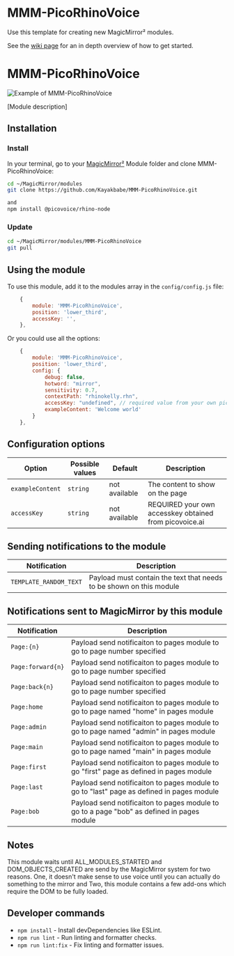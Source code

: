 # MMM-PicoRhinoVoice
Use this template for creating new MagicMirror² modules.

See the [wiki page](https://github.com/Kayakbabe/MMM-PicoRhinoVoice/wiki) for an in depth overview of how to get started.

# MMM-PicoRhinoVoice

![Example of MMM-PicoRhinoVoice](./example_1.png)

[Module description]

## Installation

### Install

In your terminal, go to your [MagicMirror²][mm] Module folder and clone MMM-PicoRhinoVoice:

```bash
cd ~/MagicMirror/modules
git clone https://github.com/Kayakbabe/MMM-PicoRhinoVoice.git

and
npm install @picovoice/rhino-node

```

### Update

```bash
cd ~/MagicMirror/modules/MMM-PicoRhinoVoice
git pull
```

## Using the module

To use this module, add it to the modules array in the `config/config.js` file:

```js
    {
        module: 'MMM-PicoRhinoVoice',
        position: 'lower_third',
        accessKey: '',
    },
```

Or you could use all the options:

```js
    {
        module: 'MMM-PicoRhinoVoice',
        position: 'lower_third',
        config: {
            debug: false,
            hotword: "mirror",
            sensitivity: 0.7,
            contextPath: "rhinokelly.rhn",
            accessKey: "undefined", // required value from your own picovoice.com account
            exampleContent: 'Welcome world'
        }
    },
```

## Configuration options

Option|Possible values|Default|Description
------|------|------|-----------
`exampleContent`|`string`|not available|The content to show on the page
`accessKey`|`string`|not available|REQUIRED your own accesskey obtained from picovoice.ai

## Sending notifications to the module

Notification|Description
------|-----------
`TEMPLATE_RANDOM_TEXT`|Payload must contain the text that needs to be shown on this module

## Notifications sent to MagicMirror by this module

Notification|Description
------|-----------
`Page:{n}`|Payload send notificaiton to pages module to go to page number specified
`Page:forward{n}`|Payload send notificaiton to pages module to go to page number specified
`Page:back{n}`|Payload send notificaiton to pages module to go to page number specified
`Page:home`|Payload send notificaiton to pages module to go to page named "home" in pages module
`Page:admin`|Payload send notificaiton to pages module to go to page named "admin" in pages module
`Page:main`|Payload send notificaiton to pages module to go to page named "main" in pages module
`Page:first`|Payload send notificaiton to pages module to go "first" page as defined in pages module
`Page:last`|Payload send notificaiton to pages module to go to "last" page as defined in pages module
`Page:bob`|Payload send notificaiton to pages module to go to a page "bob" as defined in pages module

## Notes
This module waits until ALL_MODULES_STARTED and DOM_OBJECTS_CREATED are send by the MagicMirror system 
for two reasons. One, it doesn't make sense to use voice until you can actually do something to the mirror and 
Two, this module contains a few add-ons which require the DOM to be fully loaded.



## Developer commands

- `npm install` - Install devDependencies like ESLint.
- `npm run lint` - Run linting and formatter checks.
- `npm run lint:fix` - Fix linting and formatter issues.

[mm]: https://github.com/MagicMirrorOrg/MagicMirror
